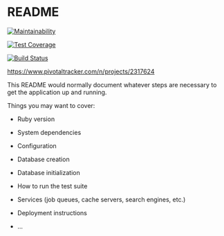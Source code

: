 # README

[![Maintainability](https://api.codeclimate.com/v1/badges/8506442dc40dfe163ed8/maintainability)](https://codeclimate.com/github/ariknny/cal-bail-reform/maintainability)

[![Test Coverage](https://api.codeclimate.com/v1/badges/8506442dc40dfe163ed8/test_coverage)](https://codeclimate.com/github/ariknny/cal-bail-reform/test_coverage)

[![Build Status](https://travis-ci.org/ariknny/cal-bail-reform.svg?branch=master)](https://travis-ci.org/ariknny/cal-bail-reform)

https://www.pivotaltracker.com/n/projects/2317624

This README would normally document whatever steps are necessary to get the
application up and running.

Things you may want to cover:

* Ruby version

* System dependencies

* Configuration

* Database creation

* Database initialization

* How to run the test suite

* Services (job queues, cache servers, search engines, etc.)

* Deployment instructions

* ...
